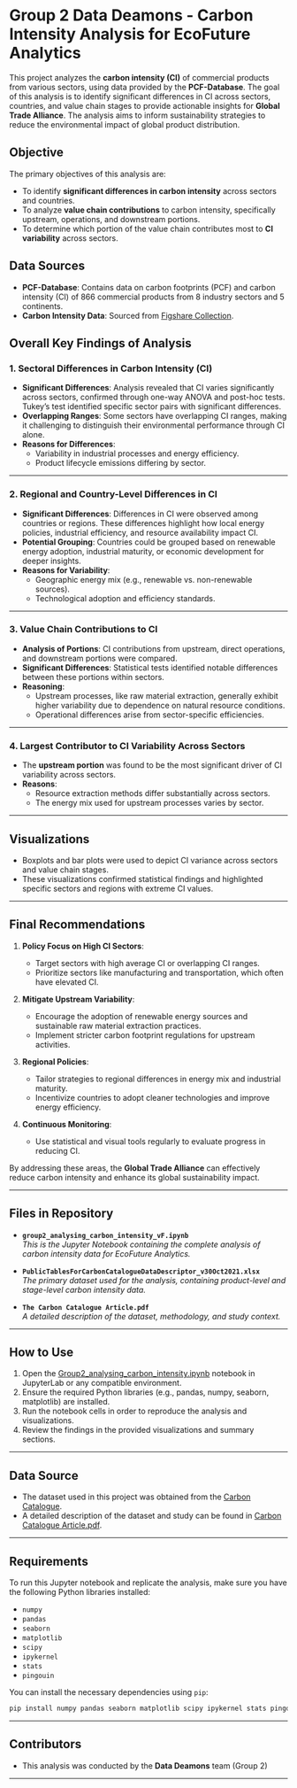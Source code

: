 # Group 2 **Data Deamons** - Carbon Intensity Analysis for EcoFuture Analytics

This project analyzes the **carbon intensity (CI)** of commercial products from various sectors, using data provided by the **PCF-Database**. The goal of this analysis is to identify significant differences in CI across sectors, countries, and value chain stages to provide actionable insights for **Global Trade Alliance**. The analysis aims to inform sustainability strategies to reduce the environmental impact of global product distribution.

## Objective

The primary objectives of this analysis are:
- To identify **significant differences in carbon intensity** across sectors and countries.
- To analyze **value chain contributions** to carbon intensity, specifically upstream, operations, and downstream portions.
- To determine which portion of the value chain contributes most to **CI variability** across sectors.

## Data Sources

- **PCF-Database**: Contains data on carbon footprints (PCF) and carbon intensity (CI) of 866 commercial products from 8 industry sectors and 5 continents.
- **Carbon Intensity Data**: Sourced from [Figshare Collection](https://springernature.figshare.com/collections/The_Carbon_Catalogue_Carbon_footprints_of_866_commercial_products_from_8_industry_sectors_and_5_continents/5408100).

## Overall Key Findings of Analysis

### 1. Sectoral Differences in Carbon Intensity (CI)
- **Significant Differences**: Analysis revealed that CI varies significantly across sectors, confirmed through one-way ANOVA and post-hoc tests. Tukey’s test identified specific sector pairs with significant differences.
- **Overlapping Ranges**: Some sectors have overlapping CI ranges, making it challenging to distinguish their environmental performance through CI alone.
- **Reasons for Differences**:
  - Variability in industrial processes and energy efficiency.
  - Product lifecycle emissions differing by sector.

---

### 2. Regional and Country-Level Differences in CI
- **Significant Differences**: Differences in CI were observed among countries or regions. These differences highlight how local energy policies, industrial efficiency, and resource availability impact CI.
- **Potential Grouping**: Countries could be grouped based on renewable energy adoption, industrial maturity, or economic development for deeper insights.
- **Reasons for Variability**:
  - Geographic energy mix (e.g., renewable vs. non-renewable sources).
  - Technological adoption and efficiency standards.

---

### 3. Value Chain Contributions to CI
- **Analysis of Portions**: CI contributions from upstream, direct operations, and downstream portions were compared.
- **Significant Differences**: Statistical tests identified notable differences between these portions within sectors.
- **Reasoning**:
  - Upstream processes, like raw material extraction, generally exhibit higher variability due to dependence on natural resource conditions.
  - Operational differences arise from sector-specific efficiencies.

---

### 4. Largest Contributor to CI Variability Across Sectors
- The **upstream portion** was found to be the most significant driver of CI variability across sectors.
- **Reasons**:
  - Resource extraction methods differ substantially across sectors.
  - The energy mix used for upstream processes varies by sector.

---

## Visualizations
- Boxplots and bar plots were used to depict CI variance across sectors and value chain stages.
- These visualizations confirmed statistical findings and highlighted specific sectors and regions with extreme CI values.

---

## Final Recommendations

1. **Policy Focus on High CI Sectors**:
   - Target sectors with high average CI or overlapping CI ranges.
   - Prioritize sectors like manufacturing and transportation, which often have elevated CI.

2. **Mitigate Upstream Variability**:
   - Encourage the adoption of renewable energy sources and sustainable raw material extraction practices.
   - Implement stricter carbon footprint regulations for upstream activities.

3. **Regional Policies**:
   - Tailor strategies to regional differences in energy mix and industrial maturity.
   - Incentivize countries to adopt cleaner technologies and improve energy efficiency.

4. **Continuous Monitoring**:
   - Use statistical and visual tools regularly to evaluate progress in reducing CI.

By addressing these areas, the **Global Trade Alliance** can effectively reduce carbon intensity and enhance its global sustainability impact.

---

## Files in Repository

- **`group2_analysing_carbon_intensity_vF.ipynb`**  
  *This is the Jupyter Notebook containing the complete analysis of carbon intensity data for EcoFuture Analytics.*

- **`PublicTablesForCarbonCatalogueDataDescriptor_v30Oct2021.xlsx`**  
  *The primary dataset used for the analysis, containing product-level and stage-level carbon intensity data.*

- **`The Carbon Catalogue Article.pdf`**  
  *A detailed description of the dataset, methodology, and study context.*

---

## How to Use

1. Open the [Group2_analysing_carbon_intensity.ipynb](group2_analysing_carbon_intensity_vF.ipynb) notebook in JupyterLab or any compatible environment.
2. Ensure the required Python libraries (e.g., pandas, numpy, seaborn, matplotlib) are installed.
3. Run the notebook cells in order to reproduce the analysis and visualizations.
4. Review the findings in the provided visualizations and summary sections.

---

## Data Source

- The dataset used in this project was obtained from the [Carbon Catalogue](https://springernature.figshare.com/collections/The_Carbon_Catalogue_Carbon_footprints_of_866_commercial_products_from_8_industry_sectors_and_5_continents/5408100).
- A detailed description of the dataset and study can be found in [Carbon Catalogue Article.pdf](Carbon_catalogue_article.pdf).

---

## Requirements

To run this Jupyter notebook and replicate the analysis, make sure you have the following Python libraries installed:

- `numpy`
- `pandas`
- `seaborn`
- `matplotlib`
- `scipy`
- `ipykernel`
- `stats`
- `pingouin`

You can install the necessary dependencies using `pip`:

```bash
pip install numpy pandas seaborn matplotlib scipy ipykernel stats pingouin
```

---

## Contributors

- This analysis was conducted by the **Data Deamons** team (Group 2)

---